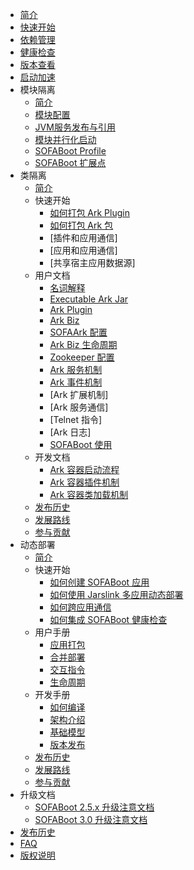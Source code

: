 - [简介](./Home)
- [快速开始](./QuickStart)
- [依赖管理](./DependencyManagement)
- [健康检查](./HealthCheck)
- [版本查看](./ViewVersions)
- [启动加速](./SpeedUpStartup)
- 模块隔离
  - [简介](./Modular-Development)
  - [模块配置](./SOFABoot-Module)
  - [JVM服务发布与引用](./Module-Service)
  - [模块并行化启动](./parallel-start)
  - [SOFABoot Profile](./SOFABoot-Profile)  
  - [SOFABoot 扩展点](./extension)
- 类隔离
  - [简介](./sofa-ark/readme)
  - 快速开始
    - [如何打包 Ark Plugin](./sofa-ark/ark-plugin-demo)
    - [如何打包 Ark 包](./sofa-ark/ark-demo)
    - [插件和应用通信]
    - [应用和应用通信]
    - [共享宿主应用数据源]
  - 用户文档
    - [名词解释](./sofa-ark/terminology)
    - [Executable Ark Jar](./sofa-ark/ark-jar)
    - [Ark Plugin](./sofa-ark/ark-plugin)
    - [Ark Biz](sofa-ark/ark-biz)
    - [SOFAArk 配置](./sofa-ark/ark-config)
    - [Ark Biz 生命周期](./sofa-ark/biz-lifecycle)
    - [Zookeeper 配置](./sofa-ark/zk-config)
    - [Ark 服务机制](./sofa-ark/ark-service)
    - [Ark 事件机制](./sofa-ark/ark-event)
    - [Ark 扩展机制]
    - [Ark 服务通信]
    - [Telnet 指令]
    - [Ark 日志]
    - [SOFABoot 使用](./ClassLoader-Isolation)
  - 开发文档
    - [Ark 容器启动流程](./sofa-ark/startup)
    - [Ark 容器插件机制](./sofa-ark/plugin)
    - [Ark 容器类加载机制](./sofa-ark/classloader)
  - [发布历史](./sofa-ark/release)
  - [发展路线](./sofa-ark/roadmap)
  - [参与贡献](./sofa-ark/contribution)
- 动态部署
  - [简介](./sofa-jarslink/jarslink-readme)
  - 快速开始
    - [如何创建 SOFABoot 应用](./sofa-jarslink/jarslink-app-demo)
    - [如何使用 Jarslink 多应用动态部署](./sofa-jarslink/jarslink-deploy-demo)
    - [如何跨应用通信](./sofa-jarslink/jarslink-invocation-demo)
    - [如何集成 SOFABoot 健康检查](./sofa-jarslink/jarslink-health-demo)
  - 用户手册
    - [应用打包](./sofa-jarslink/jarslink-repackage)
    - [合并部署](./sofa-jarslink/jarslink-deploy)
    - [交互指令](./sofa-jarslink/jarslink-instruction)
    - [生命周期](./sofa-jarslink/jarslink-lifecycle)
  - 开发手册
    - [如何编译](./sofa-jarslink/compile)
    - [架构介绍](./sofa-jarslink/structure)
    - [基础模型](./sofa-jarslink/model)
    - [版本发布](./sofa-jarslink/version)
  - [发布历史](./sofa-jarslink/release)
  - [发展路线](./sofa-jarslink/roadmap)
  - [参与贡献](./sofa-jarslink/contribution)
- 升级文档
  - [SOFABoot 2.5.x 升级注意文档](upgrade_2_5_x)
  - [SOFABoot 3.0 升级注意文档](upgrade_3_x)
- [发布历史](https://github.com/alipay/sofa-boot/releases)
- [FAQ](./FAQ)
- [版权说明](./NOTICE)